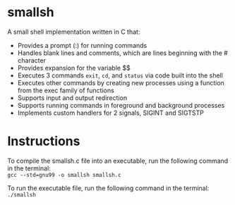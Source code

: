 # smallsh
A small shell implementation written in C that: 

- Provides a prompt (:) for running commands
- Handles blank lines and comments, which are lines beginning with the # character
- Provides expansion for the variable $$
- Executes 3 commands `exit`, `cd`, and `status` via code built into the shell
- Executes other commands by creating new processes using a function from the exec family of functions
- Supports input and output redirection
- Supports running commands in foreground and background processes
- Implements custom handlers for 2 signals, SIGINT and SIGTSTP

# Instructions
To compile the smallsh.c file into an executable, 
run the following command in the terminal: <br />
`gcc --std=gnu99 -o smallsh smallsh.c`

To run the executable file, 
run the following command in the terminal: <br />
`./smallsh`
